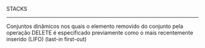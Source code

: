 STACKS

-----
Conjuntos dinâmicos nos quais o elemento removido do conjunto pela operação DELETE é especificado previamente como o mais
recentemente inserido (LIFO) (last-in first-out)